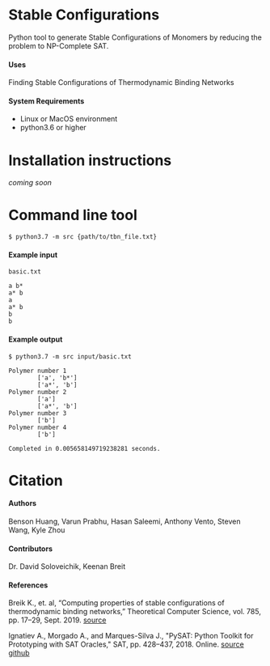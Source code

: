 # Stable Configurations
Python tool to generate Stable Configurations of Monomers by reducing the problem to NP-Complete SAT. 

#### Uses
Finding Stable Configurations of Thermodynamic Binding Networks

#### System Requirements
+ Linux or MacOS environment 
+ python3.6 or higher 

# Installation instructions

*coming soon*

# Command line tool
    
    $ python3.7 -m src {path/to/tbn_file.txt}


#### Example input

    basic.txt

    a b*
    a* b
    a
    a* b
    b
    b


#### Example output
    
    $ python3.7 -m src input/basic.txt

    Polymer number 1
            ['a', 'b*']
            ['a*', 'b']
    Polymer number 2
            ['a']
            ['a*', 'b']
    Polymer number 3
            ['b']
    Polymer number 4
            ['b']

    Completed in 0.005658149719238281 seconds.

# Citation

#### Authors
Benson Huang, Varun Prabhu, Hasan Saleemi, Anthony Vento, Steven Wang, Kyle Zhou

#### Contributors
Dr. David Soloveichik, Keenan Breit

#### References
Breik K., et. al, “Computing properties of stable configurations of thermodynamic binding networks,” 
Theoretical Computer Science, vol. 785, pp. 17–29, Sept. 2019. [source](https://arxiv.org/pdf/1709.08731.pdf)

Ignatiev A., Morgado A., and Marques-Silva J., "PySAT: Python Toolkit for Prototyping with SAT Oracles," SAT, pp. 428–437, 2018. Online.
[source](https://doi.org/10.1007/978-3-319-94144-8_26)
[github](https://github.com/pysathq/pysat)
